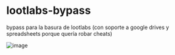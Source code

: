 # lootlabs-bypass
bypass para la basura de lootlabs (con soporte a google drives y spreadsheets porque quería robar cheats)

![image](https://github.com/RRancio/lootlabs-bypass/assets/80014347/e6c49613-2350-4733-a12b-35c1f53bb491)
